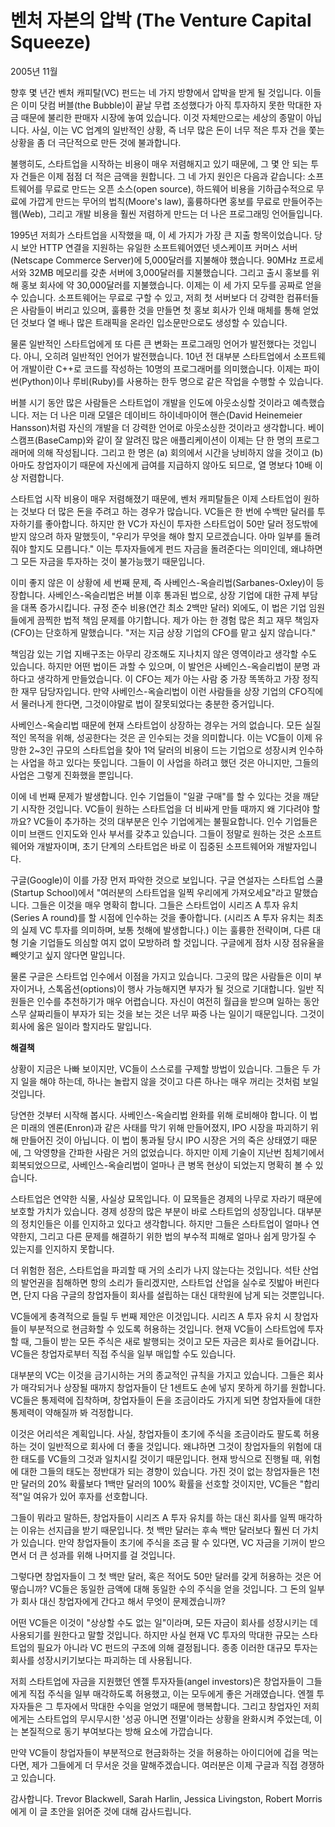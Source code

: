 # 벤처 자본의 압박 (The Venture Capital Squeeze)

2005년 11월

향후 몇 년간 벤처 캐피탈(VC) 펀드는 네 가지 방향에서 압박을 받게 될 것입니다. 이들은 이미 닷컴 버블(the Bubble)이 끝날 무렵 조성했다가 아직 투자하지 못한 막대한 자금 때문에 불리한 판매자 시장에 놓여 있습니다. 이것 자체만으로는 세상의 종말이 아닙니다. 사실, 이는 VC 업계의 일반적인 상황, 즉 너무 많은 돈이 너무 적은 투자 건을 쫓는 상황을 좀 더 극단적으로 만든 것에 불과합니다.

불행히도, 스타트업을 시작하는 비용이 매우 저렴해지고 있기 때문에, 그 몇 안 되는 투자 건들은 이제 점점 더 적은 금액을 원합니다. 그 네 가지 원인은 다음과 같습니다: 소프트웨어를 무료로 만드는 오픈 소스(open source), 하드웨어 비용을 기하급수적으로 무료에 가깝게 만드는 무어의 법칙(Moore's law), 훌륭하다면 홍보를 무료로 만들어주는 웹(Web), 그리고 개발 비용을 훨씬 저렴하게 만드는 더 나은 프로그래밍 언어들입니다.

1995년 저희가 스타트업을 시작했을 때, 이 세 가지가 가장 큰 지출 항목이었습니다. 당시 보안 HTTP 연결을 지원하는 유일한 소프트웨어였던 넷스케이프 커머스 서버(Netscape Commerce Server)에 5,000달러를 지불해야 했습니다. 90MHz 프로세서와 32MB 메모리를 갖춘 서버에 3,000달러를 지불했습니다. 그리고 출시 홍보를 위해 홍보 회사에 약 30,000달러를 지불했습니다. 이제는 이 세 가지 모두를 공짜로 얻을 수 있습니다. 소프트웨어는 무료로 구할 수 있고, 저희 첫 서버보다 더 강력한 컴퓨터들은 사람들이 버리고 있으며, 훌륭한 것을 만들면 첫 홍보 회사가 인쇄 매체를 통해 얻었던 것보다 열 배나 많은 트래픽을 온라인 입소문만으로도 생성할 수 있습니다.

물론 일반적인 스타트업에게 또 다른 큰 변화는 프로그래밍 언어가 발전했다는 것입니다. 아니, 오히려 일반적인 언어가 발전했습니다. 10년 전 대부분 스타트업에서 소프트웨어 개발이란 C++로 코드를 작성하는 10명의 프로그래머를 의미했습니다. 이제는 파이썬(Python)이나 루비(Ruby)를 사용하는 한두 명으로 같은 작업을 수행할 수 있습니다.

버블 시기 동안 많은 사람들은 스타트업이 개발을 인도에 아웃소싱할 것이라고 예측했습니다. 저는 더 나은 미래 모델은 데이비드 하이네마이어 핸슨(David Heinemeier Hansson)처럼 자신의 개발을 더 강력한 언어로 아웃소싱한 것이라고 생각합니다. 베이스캠프(BaseCamp)와 같이 잘 알려진 많은 애플리케이션이 이제는 단 한 명의 프로그래머에 의해 작성됩니다. 그리고 한 명은 (a) 회의에서 시간을 낭비하지 않을 것이고 (b) 아마도 창업자이기 때문에 자신에게 급여를 지급하지 않아도 되므로, 열 명보다 10배 이상 저렴합니다.

스타트업 시작 비용이 매우 저렴해졌기 때문에, 벤처 캐피탈들은 이제 스타트업이 원하는 것보다 더 많은 돈을 주려고 하는 경우가 많습니다. VC들은 한 번에 수백만 달러를 투자하기를 좋아합니다. 하지만 한 VC가 자신이 투자한 스타트업이 50만 달러 정도밖에 받지 않으려 하자 말했듯이, "우리가 무엇을 해야 할지 모르겠습니다. 아마 일부를 돌려줘야 할지도 모릅니다." 이는 투자자들에게 펀드 자금을 돌려준다는 의미인데, 왜냐하면 그 모든 자금을 투자하는 것이 불가능했기 때문입니다.

이미 좋지 않은 이 상황에 세 번째 문제, 즉 사베인스-옥슬리법(Sarbanes-Oxley)이 등장합니다. 사베인스-옥슬리법은 버블 이후 통과된 법으로, 상장 기업에 대한 규제 부담을 대폭 증가시킵니다. 규정 준수 비용(연간 최소 2백만 달러) 외에도, 이 법은 기업 임원들에게 끔찍한 법적 책임 문제를 야기합니다. 제가 아는 한 경험 많은 최고 재무 책임자(CFO)는 단호하게 말했습니다. "저는 지금 상장 기업의 CFO를 맡고 싶지 않습니다."

책임감 있는 기업 지배구조는 아무리 강조해도 지나치지 않은 영역이라고 생각할 수도 있습니다. 하지만 어떤 법이든 과할 수 있으며, 이 발언은 사베인스-옥슬리법이 분명 과하다고 생각하게 만들었습니다. 이 CFO는 제가 아는 사람 중 가장 똑똑하고 가장 정직한 재무 담당자입니다. 만약 사베인스-옥슬리법이 이런 사람들을 상장 기업의 CFO직에서 물러나게 한다면, 그것이야말로 법이 잘못되었다는 충분한 증거입니다.

사베인스-옥슬리법 때문에 현재 스타트업이 상장하는 경우는 거의 없습니다. 모든 실질적인 목적을 위해, 성공한다는 것은 곧 인수되는 것을 의미합니다. 이는 VC들이 이제 유망한 2~3인 규모의 스타트업을 찾아 1억 달러의 비용이 드는 기업으로 성장시켜 인수하는 사업을 하고 있다는 뜻입니다. 그들이 이 사업을 하려고 했던 것은 아니지만, 그들의 사업은 그렇게 진화했을 뿐입니다.

이에 네 번째 문제가 발생합니다. 인수 기업들이 "일괄 구매"를 할 수 있다는 것을 깨닫기 시작한 것입니다. VC들이 원하는 스타트업을 더 비싸게 만들 때까지 왜 기다려야 할까요? VC들이 추가하는 것의 대부분은 인수 기업에게는 불필요합니다. 인수 기업들은 이미 브랜드 인지도와 인사 부서를 갖추고 있습니다. 그들이 정말로 원하는 것은 소프트웨어와 개발자이며, 초기 단계의 스타트업은 바로 이 집중된 소프트웨어와 개발자입니다.

구글(Google)이 이를 가장 먼저 파악한 것으로 보입니다. 구글 연설자는 스타트업 스쿨(Startup School)에서 "여러분의 스타트업을 일찍 우리에게 가져오세요"라고 말했습니다. 그들은 이것을 매우 명확히 합니다. 그들은 스타트업이 시리즈 A 투자 유치(Series A round)를 할 시점에 인수하는 것을 좋아합니다. (시리즈 A 투자 유치는 최초의 실제 VC 투자를 의미하며, 보통 첫해에 발생합니다.) 이는 훌륭한 전략이며, 다른 대형 기술 기업들도 의심할 여지 없이 모방하려 할 것입니다. 구글에게 점차 시장 점유율을 빼앗기고 싶지 않다면 말입니다.

물론 구글은 스타트업 인수에서 이점을 가지고 있습니다. 그곳의 많은 사람들은 이미 부자이거나, 스톡옵션(options)이 행사 가능해지면 부자가 될 것으로 기대합니다. 일반 직원들은 인수를 추천하기가 매우 어렵습니다. 자신이 여전히 월급을 받으며 일하는 동안 스무 살짜리들이 부자가 되는 것을 보는 것은 너무 짜증 나는 일이기 때문입니다. 그것이 회사에 옳은 일이라 할지라도 말입니다.

**해결책**

상황이 지금은 나빠 보이지만, VC들이 스스로를 구제할 방법이 있습니다. 그들은 두 가지 일을 해야 하는데, 하나는 놀랍지 않을 것이고 다른 하나는 매우 꺼리는 것처럼 보일 것입니다.

당연한 것부터 시작해 봅시다. 사베인스-옥슬리법 완화를 위해 로비해야 합니다. 이 법은 미래의 엔론(Enron)과 같은 사태를 막기 위해 만들어졌지, IPO 시장을 파괴하기 위해 만들어진 것이 아닙니다. 이 법이 통과될 당시 IPO 시장은 거의 죽은 상태였기 때문에, 그 악영향을 간파한 사람은 거의 없었습니다. 하지만 이제 기술이 지난번 침체기에서 회복되었으므로, 사베인스-옥슬리법이 얼마나 큰 병목 현상이 되었는지 명확히 볼 수 있습니다.

스타트업은 연약한 식물, 사실상 묘목입니다. 이 묘목들은 경제의 나무로 자라기 때문에 보호할 가치가 있습니다. 경제 성장의 많은 부분이 바로 스타트업의 성장입니다. 대부분의 정치인들은 이를 인지하고 있다고 생각합니다. 하지만 그들은 스타트업이 얼마나 연약한지, 그리고 다른 문제를 해결하기 위한 법의 부수적 피해로 얼마나 쉽게 망가질 수 있는지를 인지하지 못합니다.

더 위험한 점은, 스타트업을 파괴할 때 거의 소리가 나지 않는다는 것입니다. 석탄 산업의 발언권을 침해하면 항의 소리가 들리겠지만, 스타트업 산업을 실수로 짓밟아 버린다면, 단지 다음 구글의 창업자들이 회사를 설립하는 대신 대학원에 남게 되는 것뿐입니다.

VC들에게 충격적으로 들릴 두 번째 제안은 이것입니다. 시리즈 A 투자 유치 시 창업자들이 부분적으로 현금화할 수 있도록 허용하는 것입니다. 현재 VC들이 스타트업에 투자할 때, 그들이 받는 모든 주식은 새로 발행되는 것이고 모든 자금은 회사로 들어갑니다. VC들은 창업자로부터 직접 주식을 일부 매입할 수도 있습니다.

대부분의 VC는 이것을 금기시하는 거의 종교적인 규칙을 가지고 있습니다. 그들은 회사가 매각되거나 상장될 때까지 창업자들이 단 1센트도 손에 넣지 못하게 하기를 원합니다. VC들은 통제력에 집착하며, 창업자들이 돈을 조금이라도 가지게 되면 창업자들에 대한 통제력이 약해질까 봐 걱정합니다.

이것은 어리석은 계획입니다. 사실, 창업자들이 초기에 주식을 조금이라도 팔도록 허용하는 것이 일반적으로 회사에 더 좋을 것입니다. 왜냐하면 그것이 창업자들의 위험에 대한 태도를 VC들의 그것과 일치시킬 것이기 때문입니다. 현재 방식으로 진행될 때, 위험에 대한 그들의 태도는 정반대가 되는 경향이 있습니다. 가진 것이 없는 창업자들은 1천만 달러의 20% 확률보다 1백만 달러의 100% 확률을 선호할 것이지만, VC들은 "합리적"일 여유가 있어 후자를 선호합니다.

그들이 뭐라고 말하든, 창업자들이 시리즈 A 투자 유치를 하는 대신 회사를 일찍 매각하는 이유는 선지급을 받기 때문입니다. 첫 백만 달러는 후속 백만 달러보다 훨씬 더 가치가 있습니다. 만약 창업자들이 초기에 주식을 조금 팔 수 있다면, VC 자금을 기꺼이 받으면서 더 큰 성과를 위해 나머지를 걸 것입니다.

그렇다면 창업자들이 그 첫 백만 달러, 혹은 적어도 50만 달러를 갖게 허용하는 것은 어떻습니까? VC들은 동일한 금액에 대해 동일한 수의 주식을 얻을 것입니다. 그 돈의 일부가 회사 대신 창업자에게 간다고 해서 무엇이 문제겠습니까?

어떤 VC들은 이것이 "상상할 수도 없는 일"이라며, 모든 자금이 회사를 성장시키는 데 사용되기를 원한다고 말할 것입니다. 하지만 사실 현재 VC 투자의 막대한 규모는 스타트업의 필요가 아니라 VC 펀드의 구조에 의해 결정됩니다. 종종 이러한 대규모 투자는 회사를 성장시키기보다는 파괴하는 데 사용됩니다.

저희 스타트업에 자금을 지원했던 엔젤 투자자들(angel investors)은 창업자들이 그들에게 직접 주식을 일부 매각하도록 허용했고, 이는 모두에게 좋은 거래였습니다. 엔젤 투자자들은 그 투자에서 막대한 수익을 얻었기 때문에 행복합니다. 그리고 창업자인 저희에게는 스타트업의 무시무시한 '성공 아니면 전멸'이라는 상황을 완화시켜 주었는데, 이는 본질적으로 동기 부여보다는 방해 요소에 가깝습니다.

만약 VC들이 창업자들이 부분적으로 현금화하는 것을 허용하는 아이디어에 겁을 먹는다면, 제가 그들에게 더 무서운 것을 말해주겠습니다. 여러분은 이제 구글과 직접 경쟁하고 있습니다.

감사합니다.
Trevor Blackwell, Sarah Harlin, Jessica Livingston, Robert Morris에게 이 글 초안을 읽어준 것에 대해 감사드립니다.